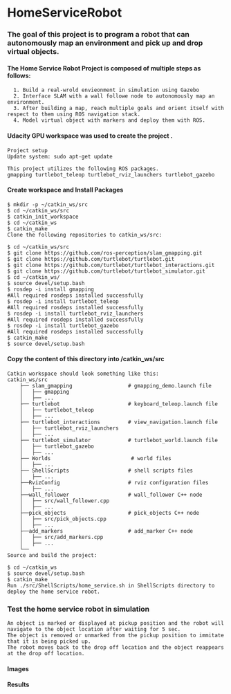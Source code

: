 # HomeServiceRobot
### The goal of this project is to program a robot that can autonomously map an environment and pick up and drop virtual objects.

  #### The Home Service Robot Project is composed of multiple steps as follows:
      1. Build a real-wrold envieonment in simulation using Gazebo
      2. Interface SLAM with a wall followe node to autonomously map an environment.
      3. After building a map, reach multiple goals and orient itself with respect to them using ROS navigation stack.
      4. Model virtual object with markers and deploy them with ROS.
  
  #### Udacity GPU workspace was used to create the project .
    Project setup
    Update system: sudo apt-get update

    This project utilizes the following ROS packages.
    gmapping turtlebot_teleop turtlebot_rviz_launchers turtlebot_gazebo
    
  #### Create workspace and Install Packages
    $ mkdir -p ~/catkin_ws/src
    $ cd ~/catkin_ws/src
    $ catkin_init_workspace
    $ cd ~/catkin_ws
    $ catkin_make
    Clone the following repositories to catkin_ws/src:

    $ cd ~/catkin_ws/src
    $ git clone https://github.com/ros-perception/slam_gmapping.git
    $ git clone https://github.com/turtlebot/turtlebot.git
    $ git clone https://github.com/turtlebot/turtlebot_interactions.git
    $ git clone https://github.com/turtlebot/turtlebot_simulator.git
    $ cd ~/catkin_ws/
    $ source devel/setup.bash
    $ rosdep -i install gmapping
    #All required rosdeps installed successfully
    $ rosdep -i install turtlebot_teleop
    #All required rosdeps installed successfully
    $ rosdep -i install turtlebot_rviz_launchers
    #All required rosdeps installed successfully
    $ rosdep -i install turtlebot_gazebo
    #All required rosdeps installed successfully
    $ catkin_make
    $ source devel/setup.bash

  #### Copy the content of this directory into /catkin_ws/src
    Catkin workspace should look something like this:
    catkin_ws/src
        ├── slam_gmapping                  # gmapping_demo.launch file                   
        │   ├── gmapping
        │   ├── ...
        ├── turtlebot                      # keyboard_teleop.launch file
        │   ├── turtlebot_teleop
        │   ├── ...
        ├── turtlebot_interactions         # view_navigation.launch file      
        │   ├── turtlebot_rviz_launchers
        │   ├── ...
        ├── turtlebot_simulator            # turtlebot_world.launch file 
        │   ├── turtlebot_gazebo
        │   ├── ...
        ├── Worlds                          # world files
        │   ├── ...
        ├── ShellScripts                   # shell scripts files
        │   ├── ...
        ├──RvizConfig                      # rviz configuration files
        │   ├── ...
        ├──wall_follower                   # wall_follower C++ node
        │   ├── src/wall_follower.cpp
        │   ├── ...
        ├──pick_objects                    # pick_objects C++ node
        │   ├── src/pick_objects.cpp
        │   ├── ...
        ├──add_markers                     # add_marker C++ node
        │   ├── src/add_markers.cpp
        │   ├── ...
        └──
    Source and build the project:

    $ cd ~/catkin_ws
    $ source devel/setup.bash
    $ catkin_make
    Run ./src/ShellScripts/home_service.sh in ShellScripts directory to deploy the home service robot.

### Test the home service robot in simulation
    An object is marked or displayed at pickup position and the robot will navigate to the object location after waiting for 5 sec.
    The object is removed or unmarked from the pickup position to immitate that it is being picked up.
    The robot moves back to the drop off location and the object reappears at the drop off location.
####  Images


#### Results
